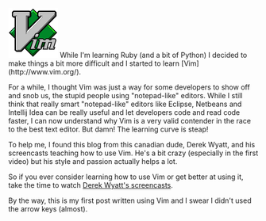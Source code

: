<img src="/posts/img/2012-01-01-vim/vim_logo.png" class="post-img float-right"/>
While I'm learning Ruby (and a bit of Python) I decided to make things a bit more difficult and I started to learn [Vim](http://www.vim.org/).

For a while, I thought Vim was just a way for some developers to show off and snob us, the stupid people using "notepad-like" editors.
While I still think that really smart "notepad-like" editors like Eclipse, Netbeans and Intellij Idea can be really useful and let developers code and read code faster, I can now understand why Vim is a very valid contender in the race to the best text editor. But damn! The learning curve is steap!

To help me, I found this blog from this canadian dude, Derek Wyatt, and his screencasts teaching how to use Vim. He's a bit crazy (especially in the first video) but his style and passion actually helps a lot.

So if you ever consider learning how to use Vim or get better at using it, take the time to watch [Derek Wyatt's screencasts](http://www.derekwyatt.org/vim/vim-tutorial-videos/vim-novice-tutorial-videos/). 

By the way, this is my first post written using Vim and I swear I didn't used the arrow keys (almost).
